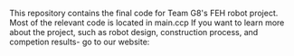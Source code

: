 This repository contains the final code for Team G8's FEH robot project.
Most of the relevant code is located in main.ccp
If you want to learn more about the project, such as robot design, construction process, and competion results- go to our website:
